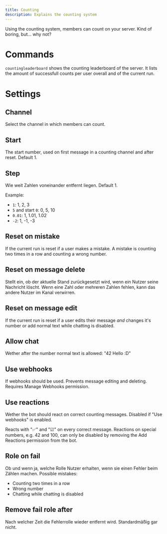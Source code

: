 ```yaml
---
title: Counting
description: Explains the counting system
---
```


Using the counting system, members can count on your server. Kind of boring, but... why not?

# Commands
`countingleaderboard` shows the counting leaderboard of the server. It lists the amount of successfull counts per user overall and of the current run.

# Settings

## Channel
Select the channel in which members can count.

## Start
The start number, used on first message in a counting channel and after reset. Default 1.

## Step
Wie weit Zahlen voneinander entfernt liegen. Default 1.

Example:
- `1`: 1, 2, 3
- `5` and start `0`: 0, 5, 10
- `0.01`: 1, 1.01, 1.02
- `-2`: 1, -1, -3

## Reset on mistake
If the current run is reset if a user makes a mistake. A mistake is counting two times in a row and counting a wrong number.

## Reset on message delete
Stellt ein, ob der aktuelle Stand zurückgesetzt wird, wenn ein Nutzer seine Nachricht löscht. Wenn eine Zahl oder mehreren Zahlen fehlen, kann das andere Nutzer im Kanal verwirren.

## Reset on message edit
If the current run is reset if a user edits their message *and* changes it's number or add normal text while chatting is disabled.

## Allow chat
Wether after the number normal text is allowed: "42 Hello :D"

## Use webhooks
If webhooks should be used. Prevents message editing and deleting. Requires Manage Webhooks permission.

## Use reactions
Wether the bot should react on correct counting messages. Disabled if "Use webhooks" is enabled.

Reacts with "✅" and "☑" on every correct message. Reactions on special numbers, e.g. 42 and 100, can only be disabled by removing the Add Reactions permission from the bot.

## Role on fail
Ob und wenn ja, welche Rolle Nutzer erhalten, wenn sie einen Fehler beim Zählen machen. Possible mistakes:
- Counting two times in a row
- Wrong number
- Chatting while chatting is disabled

## Remove fail role after
Nach welcher Zeit die Fehlerrolle wieder entfernt wird. Standardmäßig gar nicht.
